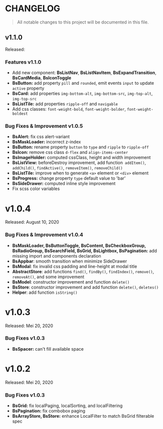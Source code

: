 # CHANGELOG

> All notable changes to this project will be documented in this file.

## v1.1.0
Released:

### Features v1.1.0

- Add new component: **BsListNav**, **BsListNavItem**, **BsExpandTransition**, **BsCardMedia**, **BsIconToggle**
- **BsButton:** add property `pill` and `rounded`, emit events `input` to update `active` property
- **BsCard:** add properties `img-bottom-alt`, `img-bottom-src`, `img-top-alt`, `img-top-src`
- **BsListTile:** add properties `ripple-off` and `navigable`
- Add css classes: `font-weight-bold`, `font-weight-bolder`, `font-weight-boldest`

### Bug Fixes & Improvement v1.0.5

- **BsAlert:** fix css alert-variant
- **BsMaskLoader:** incorrect z-index
- **BsButton:** rename property `button` to `type` and `ripple` to `ripple-off`
- **BsIcon:** remove css class `d-flex` and `align-items-center`
- **BsImageHolder:** computed cssClass, height and width improvement
- **BsListView:** beforeDestroy improvement, add function` addItem()`, `addChild()`, `findActive()`, 
  `removeItem()`, `removeChild()`
- **BsListTile:** improve when to generate `<a>` element or `<div>` element
- **BsProgress:** change property `type` default value to 'bar' 
- **BsSideDrawer:** computed inline style improvement
- Fix scss color variables


# v1.0.4

Released: August 10, 2020

### Bug Fixes & Improvement v1.0.4

- **BsMaskLoader, BsButtonToggle, BsContent, BsCheckboxGroup, BsRadioGroup, BsSearchField, BsGrid, 
  BsLightbox, BsPagination:** add missing import and components declaration
- **BsAppbar**: smooth transition when minimize SideDrawer
- **BsModal**: fix invalid css padding and line-height at modal title 
- **AbstractStore**: add functions `find()`, `findBy()`, `findIndex()`, `remove()`, `removeAt()`, 
  and some improvement
- **BsModel**: constructor improvement and function `delete()`  
- **BsStore**: constructor improvement and add function `delete()`, `deletes()` 
- **Helper**: add function `isString()`


# v1.0.3

Released: Mei 20, 2020

### Bug Fixes v1.0.3

- **BsSpacer:** can't fill available space


# v1.0.2

Released: Mei 20, 2020

### Bug Fixes v1.0.3

- **BsGrid:** fix localPaging, localSorting, and localFiltering
- **BsPagination:** fix combobox paging
- **BsArrayStore, BsStore:** enhance LocalFilter to match BsGrid filterable spec
